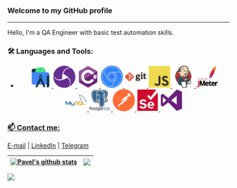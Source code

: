 ### Welcome to my GitHub profile
____

Hello, I'm a QA Engineer with basic test automation skills.

### :hammer_and_wrench: Languages and Tools:  
-
    <p align='center'>
    <a href ="https://github.com/qintarra/AndroidStudio">
  <img src="https://github.com/devicons/devicon/blob/master/icons/androidstudio/androidstudio-original.svg" title="Android Studio" width="50" height="50"/>  
    <a href ="https://github.com/qintarra/Appium">
  <img src="https://github.com/qintarra/qintarra/blob/main/icons/appium.svg" title="Appium" width="50" height="50"/>  
    <a href ="https://github.com/qintarra/C-Sharp/tree/main/Tasks">  
  <img src="https://github.com/devicons/devicon/blob/master/icons/csharp/csharp-original.svg" title="C#" width="50" height="50"/>  
    <a href ="https://github.com/qintarra/DevTools">
  <img src="https://github.com/qintarra/qintarra/blob/main/icons/devtools.svg" title="DevTools" width="50" height="50"/> 
    <a href ="https://github.com/qintarra/Git-bash-commands">  
  <img src="https://github.com/devicons/devicon/blob/master/icons/git/git-original-wordmark.svg" title="Git" width="50" height="50"/>   
    <a href ="https://github.com/qintarra/JavaScript">
  <img src="https://github.com/devicons/devicon/blob/master/icons/javascript/javascript-original.svg" title="JavaScript" width="50" height="50"/>   
    <a href ="https://github.com/qintarra/Jenkins">
  <img src="https://github.com/devicons/devicon/blob/master/icons/jenkins/jenkins-original.svg" title="Jenkins" width="50" height="50"/>  
    <a href ="https://github.com/qintarra/JMeter">
  <img src="https://github.com/qintarra/qintarra/blob/main/icons/jmeter-square.svg" title="JMeter" alt="Apache JMeter" width="50" height="50"/> 
    <a href ="https://github.com/qintarra/SQL/tree/main/MySQL">
  <img src="https://github.com/devicons/devicon/blob/master/icons/mysql/mysql-original-wordmark.svg" title="MySQL" width="50" height="50"/>  
    <a href ="https://github.com/qintarra/SQL/tree/main/PostgreSQL">
  <img src="https://github.com/devicons/devicon/blob/master/icons/postgresql/postgresql-original-wordmark.svg" title="PostgreSQL" width="50" height="50"/>  
    <a href ="https://github.com/qintarra/Postman">
  <img src="https://github.com/qintarra/qintarra/blob/main/icons/postman.svg" title="Postman" alt="Postman" width="50" height="50"/> 
    <a href ="https://github.com/qintarra/Selenium/tree/master/WebDriver">  
  <img src="https://github.com/devicons/devicon/blob/master/icons/selenium/selenium-original.svg" title="Selenium WebDriver" width="50" height="50"/>  
    <a href ="https://www.linkedin.com/learning/certificates/91e2a5a5b45a8fbf391f5ba67f8d5f7a5addcffc06988a904f718baf2d5923e5?u=106534538">    
  <img src="https://github.com/devicons/devicon/blob/master/icons/visualstudio/visualstudio-plain.svg" title="Visual Studio" width="50" height="50"/>  
    </p>

### :mailbox: Contact me:  
[E-mail][email] | [LinkedIn][in] | [Telegram][tg]
        
[email]: <mailto:marchuk151@gmail.com>
[in]: <https://www.linkedin.com/in/volodymyr-marchuk-/>
[tg]: <https://t.me/qintarra>

| <a href="https://github.com/qintarra/github-readme-stats"><img align="center" src="https://github-readme-stats.vercel.app/api?username=qintarra&show_icons=true&include_all_commits=true&theme=vue&hide_border=true" alt="Pavel's github stats" /></a> | <a href="https://github.com/qintarra/github-readme-stats"><img align="center" src="https://github-readme-stats.vercel.app/api/top-langs/?username=qintarra&layout=compact&theme=vue&hide_border=true" /></a> |
| ------------- | ------------- |

![](https://komarev.com/ghpvc/?username=qintarra&color=32a881)    
